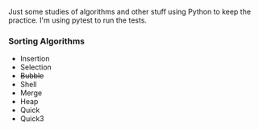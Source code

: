 Just some studies of algorithms and other stuff using Python to keep the practice. I'm using pytest to run the tests.

### Sorting Algorithms

 - Insertion
 - Selection
 - ~~Bubble~~
 - Shell
 - Merge
 - Heap
 - Quick
 - Quick3
